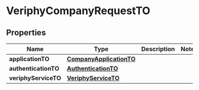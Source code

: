 
# VeriphyCompanyRequestTO

## Properties
Name | Type | Description | Notes
------------ | ------------- | ------------- | -------------
**applicationTO** | [**CompanyApplicationTO**](CompanyApplicationTO.md) |  | 
**authenticationTO** | [**AuthenticationTO**](AuthenticationTO.md) |  | 
**veriphyServiceTO** | [**VeriphyServiceTO**](VeriphyServiceTO.md) |  | 



